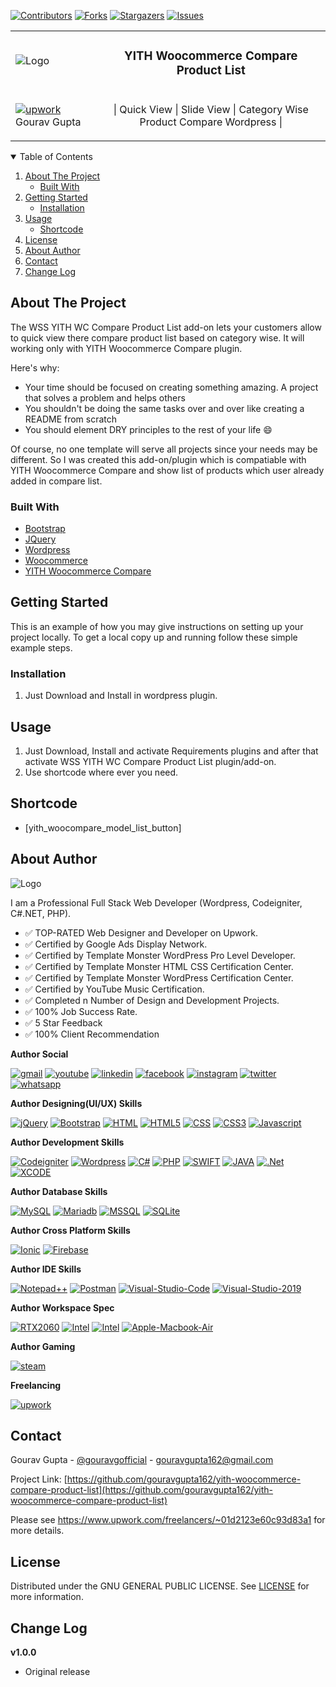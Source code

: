 [![Contributors][contributors-shield]][contributors-url]
[![Forks][forks-shield]][forks-url]
[![Stargazers][stars-shield]][stars-url]
[![Issues][issues-shield]][issues-url]


<!-- PROJECT LOGO -->
<table border="0" align="center">
<tr>
<td>
<img src="https://yt3.ggpht.com/ytc/AAUvwng0-Yw2Z6hbdmoF2b8OBJU7pctnS0zOIwy7mdXV5g=s88-c-k-c0x00ffffff-no-rj" alt="Logo"  >
</td>
<td>
 <h3 align="center">YITH Woocommerce Compare Product List</h3>
</td>
</tr>
<tr>
<td>
<a href="https://www.upwork.com/freelancers/~01d2123e60c93d83a1"><img alt="upwork" src="https://img.shields.io/badge/Upwork-14a800?style=for-the-badge&logo=upwork&logoColor=ffffff"/></a>
Gourav Gupta
</td>
<td>
 <p align="center">
    | Quick View | Slide View | Category Wise Product Compare Wordpress |
  </p>
</td>
</tr>
</table> 



<!-- TABLE OF CONTENTS -->
<details open>
  <summary>Table of Contents</summary>
  <ol>
    <li>
      <a href="#about-the-project">About The Project</a>
      <ul>
        <li><a href="#built-with">Built With</a></li>
      </ul>
    </li>
    <li>
      <a href="#getting-started">Getting Started</a>
      <ul>
        <li><a href="#installation">Installation</a></li>
      </ul>
    </li>
    <li>
	  <a href="#usage">Usage</a>
	  <ul>
		<li><a href="#shortcode">Shortcode</a></li>
	  </ul>
	</li>
    <li><a href="#license">License</a></li>
	<li><a href="#about-author">About Author</a></li>
    <li><a href="#contact">Contact</a></li>
    <li><a href="#change-log">Change Log</a></li>
  </ol>
</details>


<!-- ABOUT THE PROJECT -->
## About The Project

<!--[![Product Name Screen Shot][product-screenshot]](https://example.com)-->

The WSS YITH WC Compare Product List add-on lets your customers allow to quick view there compare product list based on category wise. It will working only with YITH Woocommerce Compare plugin.

Here's why:
* Your time should be focused on creating something amazing. A project that solves a problem and helps others
* You shouldn't be doing the same tasks over and over like creating a README from scratch
* You should element DRY principles to the rest of your life :smile:

Of course, no one template will serve all projects since your needs may be different. So I was created this add-on/plugin which is compatiable with YITH Woocommerce Compare and show list of products which user already added in compare list.


### Built With

* [Bootstrap](https://getbootstrap.com)
* [JQuery](https://jquery.com)
* [Wordpress](https://wordpress.com/)
* [Woocommerce](https://woocommerce.com/)
* [YITH Woocommerce Compare](https://wordpress.org/plugins/yith-woocommerce-compare/)



<!-- GETTING STARTED -->
## Getting Started

This is an example of how you may give instructions on setting up your project locally.
To get a local copy up and running follow these simple example steps.
 

### Installation

1. Just Download and Install in wordpress plugin.


<!-- USAGE EXAMPLES -->
## Usage

1. Just Download, Install and activate Requirements plugins and after that activate WSS YITH WC Compare Product List plugin/add-on.
2. Use shortcode where ever you need.
 
## Shortcode 

- [yith_woocompare_model_list_button]

## About Author

<img src="https://yt3.ggpht.com/91LjTiVj6NqgXKnfJhL3RZZdIJBtvG1yF-3pQbREayumRy41IT-P_3j-rmCqKMh0JgxG7sZKcBw=w2120-fcrop64=1,00005a57ffffa5a8-k-c0xffffffff-no-nd-rj" alt="Logo"  >

<p>
I am a Professional Full Stack Web Developer (Wordpress, Codeigniter, C#.NET, PHP).

- ✅ TOP-RATED Web Designer and Developer on Upwork.
- ✅ Certified by Google Ads Display Network.
- ✅ Certified by Template Monster WordPress Pro Level Developer.
- ✅ Certified by Template Monster HTML CSS Certification Center.
- ✅ Certified by Template Monster WordPress Certification Center.
- ✅ Certified by YouTube Music Certification.
- ✅ Completed n Number of Design and Development Projects.
- ✅ 100% Job Success Rate.
- ✅ 5 Star Feedback
- ✅ 100% Client Recommendation
</p>
 
 
**Author Social**

<a href="mailto:gouravgupta162@gmail.com"><img alt="gmail" src="https://img.shields.io/badge/Gmail-D14836?style=for-the-badge&logo=gmail&logoColor=white"/></a>
<a href="https://www.youtube.com/c/GouravGuptaOfficial"><img alt="youtube" src="https://img.shields.io/badge/YouTube-FF0000?style=for-the-badge&logo=youtube&logoColor=white"/></a>
<a href="https://www.linkedin.com/in/gouravgupta162/"><img alt="linkedin" src="https://img.shields.io/badge/LinkedIn-0077B5?style=for-the-badge&logo=linkedin&logoColor=white"/></a>
<a href="https://www.facebook.com/gouravgupta162/"><img alt="facebook" src="https://img.shields.io/badge/Facebook-1877F2?style=for-the-badge&logo=facebook&logoColor=white"/></a>
<a href="https://www.instagram.com/gouravguptaofficial/"><img alt="instagram" src="https://img.shields.io/badge/Instagram-E4405F?style=for-the-badge&logo=instagram&logoColor=white"/></a>
<a href="https://twitter.com/gouravgofficial"><img alt="twitter" src="https://img.shields.io/badge/Twitter-1DA1F2?style=for-the-badge&logo=twitter&logoColor=white"/></a>
<a href="https://wa.me/919466409660?text=YITH-Woocommerce-Compare-Product-List-Add-on%20Hello%20Gourav"><img alt="whatsapp" src="https://img.shields.io/badge/WhatsApp-25D366?style=for-the-badge&logo=whatsapp&logoColor=white"/></a>

**Author Designing(UI/UX) Skills**

<a href="#"><img alt="jQuery" src="https://img.shields.io/badge/jQuery-0769AD?style=for-the-badge&logo=jquery&logoColor=white"/></a>
<a href="#"><img alt="Bootstrap" src="https://img.shields.io/badge/Bootstrap-563D7C?style=for-the-badge&logo=bootstrap&logoColor=white"/></a>
<a href="#"><img alt="HTML" src="https://img.shields.io/badge/HTML-239120?style=for-the-badge&logo=html5&logoColor=white"/></a>
<a href="#"><img alt="HTML5" src="https://img.shields.io/badge/HTML5-E34F26?style=for-the-badge&logo=html5&logoColor=white"/></a>
<a href="#"><img alt="CSS" src="https://img.shields.io/badge/CSS-239120?&style=for-the-badge&logo=css3&logoColor=white"/></a>
<a href="#"><img alt="CSS3" src="https://img.shields.io/badge/CSS3-1572B6?style=for-the-badge&logo=css3&logoColor=white"/></a>
<a href="#"><img alt="Javascript" src="https://img.shields.io/badge/JavaScript-323330?style=for-the-badge&logo=javascript&logoColor=F7DF1E"/></a>


**Author Development Skills**

<a href="#"><img alt="Codeigniter" src="https://img.shields.io/badge/Codeigniter-EF4223?style=for-the-badge&logo=codeigniter&logoColor=white"/></a>
<a href="#"><img alt="Wordpress" src="https://img.shields.io/badge/Wordpress-21759B?style=for-the-badge&logo=wordpress&logoColor=white"/></a>
<a href="#"><img alt="C#" src="https://img.shields.io/badge/C%23-239120?style=for-the-badge&logo=c-sharp&logoColor=white"/></a>
<a href="#"><img alt="PHP" src="https://img.shields.io/badge/PHP-777BB4?style=for-the-badge&logo=php&logoColor=white"/></a>
<a href="#"><img alt="SWIFT" src="https://img.shields.io/badge/Swift-FA7343?style=for-the-badge&logo=swift&logoColor=white"/></a>
<a href="#"><img alt="JAVA" src="https://img.shields.io/badge/Java-ED8B00?style=for-the-badge&logo=java&logoColor=white"/></a>
<a href="#"><img alt=".Net" src="https://img.shields.io/badge/.NET-5C2D91?style=for-the-badge&logo=dot-net&logoColor=white"/></a>
<a href="#"><img alt="XCODE" src="https://img.shields.io/badge/Xcode-007ACC?style=flat-square&logo=Xcode&logoColor=white"/></a>

**Author Database Skills**

<a href="#"><img alt="MySQL" src="https://img.shields.io/badge/MySQL-00000F?style=for-the-badge&logo=mysql&logoColor=white"/></a>
<a href="#"><img alt="Mariadb" src="https://img.shields.io/badge/MariaDB-003545?style=for-the-badge&logo=mariadb&logoColor=white"/></a>
<a href="#"><img alt="MSSQL" src="https://img.shields.io/badge/Microsoft%20SQL%20Sever-CC2927?style=for-the-badge&logo=microsoft%20sql%20server&logoColor=white"/></a>
<a href="#"><img alt="SQLite" src="https://img.shields.io/badge/SQLite-07405E?style=for-the-badge&logo=sqlite&logoColor=white"/></a>

**Author Cross Platform Skills**

<a href="#"><img alt="Ionic" src="https://img.shields.io/badge/Ionic-3880FF?style=for-the-badge&logo=ionic&logoColor=white"/></a>
<a href="#"><img alt="Firebase" src="https://img.shields.io/badge/firebase-ffca28?style=for-the-badge&logo=firebase&logoColor=black"/></a>

**Author IDE Skills**

<a href="#"><img alt="Notepad++" src="https://img.shields.io/badge/Notepad++-1ED760?style=for-the-badge&logo=Postman&logoColor=white"/></a>
<a href="#"><img alt="Postman" src="https://img.shields.io/badge/Postman-FF6C37?style=for-the-badge&logo=Postman&logoColor=white"/></a>
<a href="#"><img alt="Visual-Studio-Code" src="https://img.shields.io/badge/Visual_Studio_Code-0078D4?style=for-the-badge&logo=visual%20studio%20code&logoColor=white"/></a>
<a href="#"><img alt="Visual-Studio-2019" src="https://img.shields.io/badge/Visual_Studio_2019-5C2D91?style=for-the-badge&logo=visual%20studio&logoColor=white"/></a>

**Author Workspace Spec**

<a href="#"><img alt="RTX2060" src="https://img.shields.io/badge/NVIDIA-RTX2060-76B900?style=for-the-badge&logo=nvidia&logoColor=white"/></a>
<a href="#"><img alt="Intel" src="https://img.shields.io/badge/Intel-Core_i5_9th-0071C5?style=for-the-badge&logo=intel&logoColor=white"/></a>
<a href="#"><img alt="Intel" src="https://img.shields.io/badge/Intel-Core_i5_8th-0071C5?style=for-the-badge&logo=intel&logoColor=white"/></a>
<a href="#"><img alt="Apple-Macbook-Air" src="https://img.shields.io/badge/Apple-MacBook_Air_2018-999999?style=for-the-badge&logo=apple&logoColor=white"/></a>

**Author Gaming**

<a href="https://steamcommunity.com/profiles/76561198853943473/"><img alt="steam" src="https://img.shields.io/badge/Steam-000000?style=for-the-badge&logo=steam&logoColor=white"/></a>

**Freelancing**

<a href="https://www.upwork.com/freelancers/~01d2123e60c93d83a1"><img alt="upwork" src="https://img.shields.io/badge/Upwork-14a800?style=for-the-badge&logo=upwork&logoColor=ffffff"/></a>


<!-- CONTACT -->
## Contact

Gourav Gupta - [@gouravgofficial](https://twitter.com/gouravgofficial) - gouravgupta162@gmail.com

Project Link: [https://github.com/gouravgupta162/yith-woocommerce-compare-product-list](https://github.com/gouravgupta162/yith-woocommerce-compare-product-list)

Please see https://www.upwork.com/freelancers/~01d2123e60c93d83a1 for more details.

<!-- LICENSE -->
## License 
					   
Distributed under the GNU GENERAL PUBLIC LICENSE. See [LICENSE](http://www.gnu.org/licenses/gpl-3.0.html) for more information.

## Change Log

**v1.0.0**

- Original release


<!-- MARKDOWN LINKS & IMAGES -->
<!-- https://www.markdownguide.org/basic-syntax/#reference-style-links -->
[contributors-shield]: https://img.shields.io/github/contributors/gouravgupta162/yith-woocommerce-compare-product-list.svg?style=for-the-badge
[contributors-url]: https://github.com/gouravgupta162/yith-woocommerce-compare-product-list/graphs/contributors
[forks-shield]: https://img.shields.io/github/forks/gouravgupta162/yith-woocommerce-compare-product-list.svg?style=for-the-badge
[forks-url]: https://github.com/gouravgupta162/yith-woocommerce-compare-product-list/network/members
[stars-shield]: https://img.shields.io/github/stars/gouravgupta162/yith-woocommerce-compare-product-list.svg?style=for-the-badge
[stars-url]: https://github.com/gouravgupta162/yith-woocommerce-compare-product-list/stargazers
[issues-shield]: https://img.shields.io/github/issues/gouravgupta162/yith-woocommerce-compare-product-list.svg?style=for-the-badge
[issues-url]: https://github.com/gouravgupta162/yith-woocommerce-compare-product-list/issues
[license-shield]: https://img.shields.io/github/license/gouravgupta162/yith-woocommerce-compare-product-list.svg?style=for-the-badge
[license-url]: https://github.com/gouravgupta162/yith-woocommerce-compare-product-list/blob/master/LICENSE.txt
<!--[linkedin-shield]: https://img.shields.io/badge/-LinkedIn-black.svg?style=for-the-badge&logo=linkedin&colorB=555
[linkedin-url]: https://www.linkedin.com/in/gouravgupta162/ 
[product-screenshot]: images/screenshot.png-->